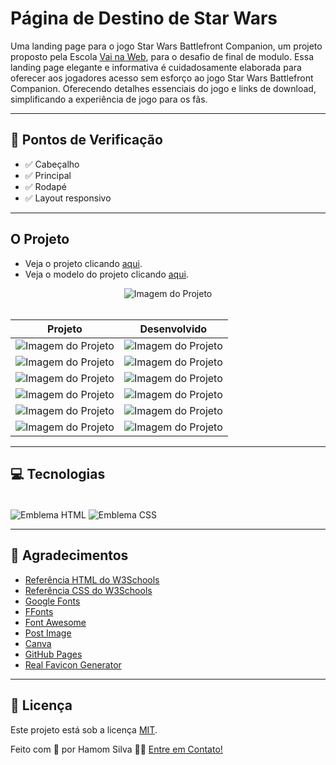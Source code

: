 # Página de Destino de Star Wars

Uma landing page para o jogo Star Wars Battlefront Companion, um projeto proposto pela Escola [Vai na Web](https://www.vainaweb.com.br), para o desafio de final de modulo. Essa landing page elegante e informativa é cuidadosamente elaborada para oferecer aos jogadores acesso sem esforço ao jogo Star Wars Battlefront Companion. Oferecendo detalhes essenciais do jogo e links de download, simplificando a experiência de jogo para os fãs.

---

## 📍 Pontos de Verificação

- ✅ Cabeçalho
- ✅ Principal
- ✅ Rodapé
- ✅ Layout responsivo

---

## O Projeto

- Veja o projeto clicando [aqui](https://hamomgs.github.io/star-wars-landing-page/).
- Veja o modelo do projeto clicando [aqui](https://xd.adobe.com/view/aaf75fc2-eba3-41ec-bc48-de80d0615154-ffa4/).

<div align="center">
 <img src="https://i.postimg.cc/jjLRRTBw/Captura-de-tela-2022-05-22-020537.png" alt="Imagem do Projeto" />
</div>

<br/>

|  Projeto | Desenvolvido |
|----------|-----------------|
| ![Imagem do Projeto](https://i.postimg.cc/jjLRRTBw/Captura-de-tela-2022-05-22-020537.png) | ![Imagem do Projeto](https://i.postimg.cc/jjLRRTBw/Captura-de-tela-2022-05-22-020537.png) |
| ![Imagem do Projeto](https://i.postimg.cc/kX8QYDCj/imagem-2022-05-22-135357606.png) | ![Imagem do Projeto](https://i.postimg.cc/kX8QYDCj/imagem-2022-05-22-135357606.png) |
| ![Imagem do Projeto](https://i.postimg.cc/mDfzHyzB/image.png) | ![Imagem do Projeto](https://i.postimg.cc/mDfzHyzB/image.png) |
| ![Imagem do Projeto](https://i.postimg.cc/ZnPMSH3R/image.png) | ![Imagem do Projeto](https://i.postimg.cc/ZnPMSH3R/image.png) |
| ![Imagem do Projeto](https://i.postimg.cc/NMJDtnCp/imagem-2022-05-22-140050344.png) | ![Imagem do Projeto](https://i.postimg.cc/NMJDtnCp/imagem-2022-05-22-140050344.png) |
| ![Imagem do Projeto](https://i.postimg.cc/pdkYQ7vR/imagem-2022-05-22-140137302.png) | ![Imagem do Projeto](https://i.postimg.cc/pdkYQ7vR/imagem-2022-05-22-140137302.png) |

---

## 💻 Tecnologias

<div style="display: inline_block"><br>
 <img align="center" alt="Emblema HTML" src="https://img.shields.io/badge/HTML5-E34F26?style=for-the-badge&logo=html5&logoColor=white" />
 <img align="center" alt="Emblema CSS" src="https://img.shields.io/badge/CSS3-1572B6?style=for-the-badge&logo=css3&logoColor=white" />
</div>

---

## 💚 Agradecimentos

* [Referência HTML do W3Schools](https://www.w3schools.com/tags/)
* [Referência CSS do W3Schools](https://www.w3schools.com/cssref/)
* [Google Fonts](https://fonts.google.com)
* [FFonts](www.ffonts.net/)
* [Font Awesome](https://fontawesome.com)
* [Post Image](https://postimages.org)
* [Canva](https://canva.com)
* [GitHub Pages](https://pages.github.com)
* [Real Favicon Generator](https://realfavicongenerator.net)

---

## 📝 Licença

Este projeto está sob a licença [MIT](https://github.com/hamomgs/star-wars-landing-page/blob/main/LICENCE.md).

Feito com 💙 por Hamom Silva 👋🏽 [Entre em Contato!](https://www.linkedin.com/in/hamomgs/)
